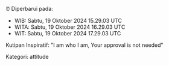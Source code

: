 ⏰ Diperbarui pada:
- WIB: Sabtu, 19 Oktober 2024 15.29.03 UTC
- WITA: Sabtu, 19 Oktober 2024 16.29.03 UTC
- WIT: Sabtu, 19 Oktober 2024 17.29.03 UTC

Kutipan Inspiratif:
"I am who I am, Your approval is not needed"


Kategori: attitude

